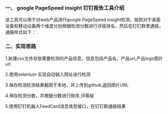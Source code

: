 ### 一、 google PageSpeed insight 钉钉报告工具介绍
该工具可以用于对web产品进行google PageSpeed insight检测，按照对于桌面设备和移动设备两个维度分别根据检测分数进行评级排名，然后在钉钉群里通报，通报样式如下：



### 二、实现思路
1.新建csv文件存放需要检测的产品信息，信息包括产品名，产品url,产品logo图片url

2.使用selenium 实现自动输入网址进行检测

3.保存检测检测结果截图于本地，并上传到github,返回图片URL

4.保存检测分数，并根据分数进行排序,评等级

5.使用钉钉机器人FeedCard消息类型接口，在钉钉群通报结果